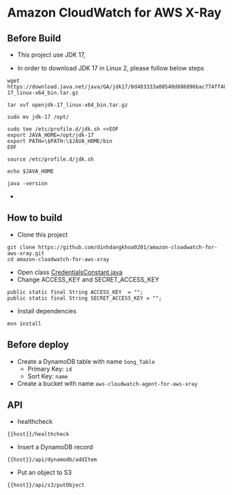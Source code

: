 # Amazon CloudWatch for AWS X-Ray

## Before Build

- This project use JDK 17, 

- In order to download JDK 17 in Linux 2, please follow below steps

```
wget https://download.java.net/java/GA/jdk17/0d483333a00540d886896bac774ff48b/35/GPL/openjdk-17_linux-x64_bin.tar.gz

tar xvf openjdk-17_linux-x64_bin.tar.gz

sudo mv jdk-17 /opt/

sudo tee /etc/profile.d/jdk.sh <<EOF
export JAVA_HOME=/opt/jdk-17
export PATH=\$PATH:\$JAVA_HOME/bin
EOF

source /etc/profile.d/jdk.sh

echo $JAVA_HOME

java -version
```

- 

## How to build

- Clone this project
```
git clone https://github.com/dinhdangkhoa0201/amazon-cloadwatch-for-aws-xray.git
cd amazon-cloadwatch-for-aws-xray
```

- Open class [CredentialsConstant.java](src/main/java/com/vntechies/awscloudwatchagentforawsxray/constants/CredentialsConstant.java)
- Change ACCESS_KEY and SECRET_ACCESS_KEY
```
public static final String ACCESS_KEY  = "";
public static final String SECRET_ACCESS_KEY = "";
```

- Install dependencies
```
mvn install
```

## Before deploy

- Create a DynamoDB table with name `Song_Table`
  - Primary Key: `id`
  - Sort Key: `name`
- Create a bucket with name `aws-cloudwatch-agent-for-aws-xray`

## API

- healthcheck
```
{{host}}/healthcheck
```

- Insert a DynamoDB record
```
{{host}}/api/dynamodb/addItem
```

- Put an object to S3
```
{{host}}/api/s3/putObject
```
